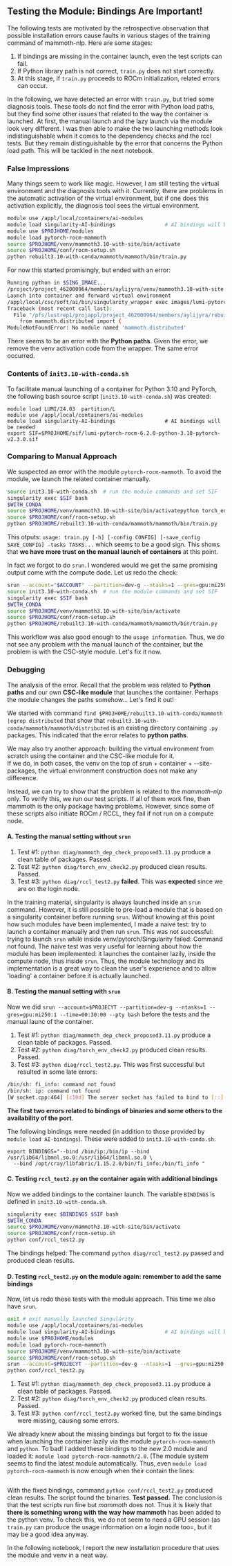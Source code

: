 ## Testing the Module: Bindings Are Important! 
The following tests are motivated by the retrospective observation that possible installation errors cause faults in various stages of the training command of mammoth-nlp.  Here are some stages:
1. If bindings are missing in the container launch, even the test scripts can fail.
2. If Python library path is not correct, `train.py` does not start correctly.
3. At this stage, if `train.py` proceeds to ROCm initialization, related errors can occur.

In the following, we have detected an error with `train.py`, but tried some diagnosis tools.  These tools do not find the error with Python load paths, but they find some other issues that related to the way the container is launched.   At first, the manual launch and the lazy launch via the module look very different.  I was then able to make the two launching methods look indistinguishable when it comes to the dependency checks and the rccl tests.  But they remain distinguishable by the error that concerns the Python load path.  This will be tackled in the next notebook.

### False Impressions
Many things seem to work like magic.  However, I am still testing the virtual environment and the diagnosis tools with it.  Currently, there are problems in the automatic activation of the virtual environment, but if one does this activation explicitly, the diagnosis tool sees the virtual environment. 
```bash
module use /appl/local/containers/ai-modules
module load singularity-AI-bindings                # AI bindings will be needed
module use $PROJHOME/modules
module load pytorch-rocm-mammoth
source $PROJHOME/venv/mammoth3.10-with-site/bin/activate
source $PROJHOME/conf/rocm-setup.sh
python rebuilt3.10-with-conda/mammoth/mammoth/bin/train.py
```
For now this started promisingly, but ended with an error:
```bash
Running python in $SING_IMAGE...
/project/project_462000964/members/aylijyra/venv/mammoth3.10-with-site
Launch into container and forward virtual environment
/appl/local/csc/soft/ai/bin/singularity_wrapper exec images/lumi-pytorch-rocm-6.2.0-python-3.10-pytorch-v2.3.0.sif bash -c $WITH_CONDA && exec -a "/project/project_462000964/members/aylijyra/bin/python" "python"  rebuilt3.10-with-conda/mammoth/mammoth/bin/train.py
Traceback (most recent call last):
  File "/pfs/lustrep1/projappl/project_462000964/members/aylijyra/rebuilt3.10-with-conda/mammoth/mammoth/bin/train.py", line 7, in <module>
    from mammoth.distributed import (
ModuleNotFoundError: No module named 'mammoth.distributed'
```
There seems to be an error with the **Python paths**.  Given the error, we remove the venv activation code from the wrapper.  The same error occurred.  
### Contents of `init3.10-with-conda.sh`
To facilitate manual launching of a container for Python 3.10 and PyTorch, the following bash source script (`init3.10-with-conda.sh`) was created:
```
module load LUMI/24.03  partition/L
module use /appl/local/containers/ai-modules
module load singularity-AI-bindings                # AI bindings will be needed
export SIF=$PROJHOME/sif/lumi-pytorch-rocm-6.2.0-python-3.10-pytorch-v2.3.0.sif
```
### Comparing to Manual Approach
We suspected an error with the module `pytorch-rocm-mammoth`.  To avoid the module, we launch the related container manually.
```bash
source init3.10-with-conda.sh  # run the module commands and set SIF
singularity exec $SIF bash
$WITH_CONDA
source $PROJHOME/venv/mammoth3.10-with-site/bin/activatepython torch_env_check2.py
source $PROJHOME/conf/rocm-setup.sh
python $PROJHOME/rebuilt3.10-with-conda/mammoth/mammoth/bin/train.py
```
This otputs: `usage: train.py [-h] [-config CONFIG] [-save_config SAVE_CONFIG] -tasks TASKS...` which 
seems to be a good sign.  This shows that **we have more trust on the manual launch of containers** at this point.

In fact we forgot to do `srun`.  I wondered would we get the same promising output come with the compute dode.  Let us redo the check:
```bash
srun --account="$ACCOUNT" --partition=dev-g --ntasks=1 --gres=gpu:mi250:1 --time=2:00:00 --mem=25G --pty bash
source init3.10-with-conda.sh  # run the module commands and set SIF
singularity exec $SIF bash
$WITH_CONDA
source $PROJHOME/venv/mammoth3.10-with-site/bin/activate
source $PROJHOME/conf/rocm-setup.sh
python $PROJHOME/rebuilt3.10-with-conda/mammoth/mammoth/bin/train.py
```
This workflow was also good enough to the `usage information`.  Thus, we do not see any problem with the manual launch of the container, but the problem is with the CSC-style module.  Let's fix it now.

### Debugging
The analysis of the error. Recall that the problem was related to **Python paths** and our own **CSC-like module** that launches the container.   Perhaps the module changes the paths somehow...  Let's find it out!

We started with command `find $PROJHOME/rebuilt3.10-with-conda/mammoth |egrep distributed` that show that `rebuilt3.10-with-conda/mammoth/mammoth/distributed` is an existing directory containing `.py` packages.  This indicated that the error relates to **python paths**.  

We may also try another approach: building the virtual environment from scratch using the container and the CSC-like module for it.  
If we do, in both cases, the venv on the top of srun + container + --site-packages, the virtual environment construction does not make any difference.  

Instead, we can try to show that the problem is related to the *mammoth-nlp* only.  To verify this, we run our test scripts.  If all of them work fine, then mammoth is the only package having problems.  However, since some of these scripts also initiate ROCm / RCCL, they fail if not run on a compute node.

#### A. Testing the manual setting without `srun`
1. Test #1: `python diag/mammoth_dep_check_proposed3.11.py` produce a clean table of packages. Passed.
2. Test #2: `python diag/torch_env_check2.py` produced clean results. Passed.
3. Test #3: `python diag/rccl_test2.py` **failed**.  This was **expected** since we are on the login node.

In the training material, singularity is always launched inside an `srun` command.  However, it is still possible to pre-load a module that is based on a singularity container before running `srun`.  Without knowing at this point how such modules have been implemented, I made a naive test: try to launch a container manually and then run `srun`.   This was not successful: trying to launch `srun` while inside venv/pytorch/Singularity  failed: Command not found.   The naive test was very useful for learning about how the module has been implemented: it launches the container lazily, inside the compute node, thus inside `srun`.  Thus, the module technology and its implementation is a great way to clean the user's experience and to allow 'loading' a container before it is actually launched.    

#### B. Testing the manual setting with `srun`

Now we did `srun --account=$PROJECYT --partition=dev-g --ntasks=1 --gres=gpu:mi250:1 --time=00:30:00 --pty bash` before the tests and the manual launc of the container.

1. Test #1: `python diag/mammoth_dep_check_proposed3.11.py` produce a clean table of packages. Passed.
2. Test #2: `python diag/torch_env_check2.py` produced clean results. Passed.
3. Test #3: `python diag/rccl_test2.py`.  This was first successful but resulted in some late errors:
```bash
/bin/sh: fi_info: command not found
/bin/sh: ip: command not found
[W socket.cpp:464] [c10d] The server socket has failed to bind to [::]:12355 (errno: 98 - Address already in use).
```
   **The first two errors related to bindings of binaries and some others to the availability of the port**.  

The following bindings were needed (in addition to those provided by `module load AI-bindings`).  These were added to `init3.10-with-conda.sh`.
```
export BINDINGS="--bind /bin/ip:/bin/ip --bind /usr/lib64/libmnl.so.0:/usr/lib64/libmnl.so.0 \
  --bind /opt/cray/libfabric/1.15.2.0/bin/fi_info:/bin/fi_info "
```

#### C. Testing `rccl_test2.py` on the container again with additional bindings 

Now we added bindings to the container launch.  The variable `BINDINGS` is defined in `init3.10-with-conda.sh`.

```bash
singularity exec $BINDINGS $SIF bash
$WITH_CONDA
source $PROJHOME/venv/mammoth3.10-with-site/bin/activate
source $PROJHOME/conf/rocm-setup.sh
python conf/rccl_test2.py
```
The bindings helped:  The command `python diag/rccl_test2.py` passed and produced clean results.  

#### D. Testing `rccl_test2.py` on the module again: remember to add the same bindings 

Now, let us redo these tests with the module approach.  This time we also have `srun`.
```bash
exit # exit manually launched Singularity
module use /appl/local/containers/ai-modules
module load singularity-AI-bindings                # AI bindings will be needed
module use $PROJHOME/modules
module load pytorch-rocm-mammoth
source $PROJHOME/venv/mammoth3.10-with-site/bin/activate
source $PROJHOME/conf/rocm-setup.sh
srun --account=$PROJECYT --partition=dev-g --ntasks=1 --gres=gpu:mi250:1 --time=00:30:00 --pty bash
python conf/rccl_test2.py
```

1. Test #1: `python diag/mammoth_dep_check_proposed3.11.py` produce a clean table of packages. Passed.
2. Test #2: `python diag/torch_env_check2.py` produced clean results. Passed.
3. Test #3: `python conf/rccl_test2.py` worked fine, but the same bindings were missing, causing some errors.

We already knew about the missing bindings but forgot to fix the issue when launching the container lazily via the module `pytorch-rocm-mammoth` and `python`.  To bad!     I added these bindings to the new 2.0 module and loaded it: `module load pytorch-rocm-mammoth/2.0`.  (The module system seems to find the latest module automatically.  Thus, even `module load pytorch-rocm-mammoth` is now enough when
their  contain the lines:
```
```
With the fixed bindings, command `python conf/rccl_test2.py` produced clean results. The script found the binaries.  **Test passed.**
The conclusion is that the test scripts run fine but *mammoth* does not.  Thus it is likely that **there is something wrong with the way how mammoth** has been added to the python venv.  To check this, we do not seem to need a GPU session (as `train.py` can produce the usage information on a login node too=, but it may be a good idea anyway.  

In the following notebook, I report the new installation procedure that uses the module and venv in a neat way.
